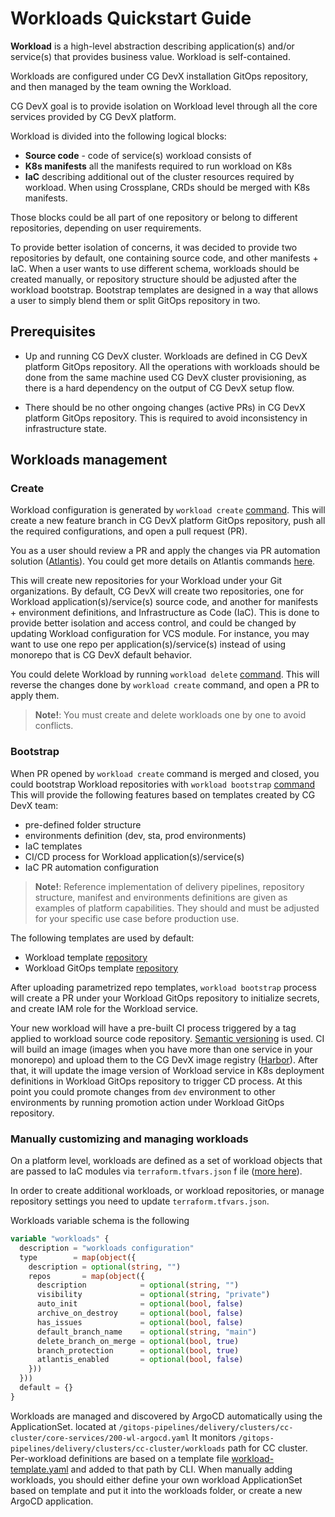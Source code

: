 # Workloads Quickstart Guide

**Workload** is a high-level abstraction describing application(s) and/or service(s) that provides business value.
Workload is self-contained.

Workloads are configured under CG DevX installation GitOps repository, and then managed by the team owning the Workload.

CG DevX goal is
to provide isolation on Workload level through all the core services provided by CG DevX platform.

Workload is divided into the following logical blocks:

- **Source code** - code of service(s) workload consists of
- **K8s manifests** all the manifests required to run workload on K8s
- **IaC** describing additional out of the cluster resources required by workload. When using Crossplane, CRDs should be
  merged with K8s manifests.

Those blocks could be all part of one repository or belong to different repositories, depending on user requirements.

To provide better isolation of concerns, it was decided to provide two repositories by default,
one containing source code, and other manifests + IaC.
When a user wants to use different schema, workloads should be created manually,
or repository structure should be adjusted after the workload bootstrap.
Bootstrap templates are designed in a way that allows a user to simply blend them or split GitOps repository in two.

## Prerequisites

- Up and running CG DevX cluster.
  Workloads are defined in CG DevX platform GitOps repository.
  All the operations with workloads should be done from the same machine used CG DevX cluster provisioning,
  as there is a hard dependency on the output of CG DevX setup flow.

- There should be no other ongoing changes (active PRs) in CG DevX platform GitOps repository. This is required to avoid
  inconsistency in infrastructure state.

## Workloads management

### Create

Workload configuration is generated by `workload create` [command](../workload_management/cli_commands.md#create).
This will create a new feature branch in CG DevX platform GitOps repository,
push all the required configurations, and open a pull request (PR).

You as a user should review a PR and apply the changes via PR automation solution
([Atlantis](https://www.runatlantis.io/)).
You could get more details on Atlantis commands [here](https://www.runatlantis.io/docs/using-atlantis.html).

This will create new repositories for your Workload under your Git organizations.
By default, CG DevX will create two repositories,
one for Workload application(s)/service(s) source code,
and another for manifests + environment definitions, and Infrastructure as Code (IaC).
This is done to provide better isolation and access control,
and could be changed by updating Workload configuration for VCS module.
For instance, you may want to use one repo per application(s)/service(s)
instead of using monorepo that is CG DevX default behavior.

You could delete Workload by running `workload delete` [command](../workload_management/cli_commands.md#delete).
This will reverse the changes done by `workload create` command, and open a PR to apply them.

> **Note!**: You must create and delete workloads one by one to avoid conflicts.

### Bootstrap

When PR opened by `workload create` command is merged and closed,
you could bootstrap Workload repositories
with `workload bootstrap` [command](../workload_management/cli_commands.md#bootstrap)
This will provide the following features based on templates created by CG DevX team:

- pre-defined folder structure
- environments definition (dev, sta, prod environments)
- IaC templates
- CI/CD process for Workload application(s)/service(s)
- IaC PR automation configuration

> **Note!**: Reference implementation of delivery pipelines, repository structure,
> manifest and environments definitions are given as examples of platform capabilities.
> They should and must be adjusted for your specific use case before production use.

The following templates are used by default:

- Workload template [repository](https://github.com/CloudGeometry/cg-devx-wl-template)
- Workload GitOps template [repository](https://github.com/CloudGeometry/cg-devx-wl-gitops-template)

After uploading parametrized repo templates, `workload bootstrap` process will create a PR under your Workload GitOps
repository to initialize secrets, and create IAM role for the Workload service.

Your new workload will have a pre-built CI process triggered by a tag applied to workload source code repository.
[Semantic versioning](https://semver.org/) is used.
CI will build an image (images when you have more than one service in your monorepo)
and upload them to the CG DevX image registry ([Harbor](https://goharbor.io/)).
After that,
it will update the image version of Workload service in K8s deployment definitions in Workload GitOps repository
to trigger CD process.
At this point you could promote changes from `dev` environment to other environments
by running promotion action under Workload GitOps repository.

### Manually customizing and managing workloads

On a platform level,
workloads are defined as a set of workload objects that are passed to IaC modules via `terraform.tfvars.json` f
ile ([more here](../platform_management/platform_repo.md#iac)).

In order to create additional workloads, or workload repositories, or manage repository settings you need to
update `terraform.tfvars.json`.

Workloads variable schema is the following

```terraform
variable "workloads" {
  description = "workloads configuration"
  type        = map(object({
    description = optional(string, "")
    repos       = map(object({
      description            = optional(string, "")
      visibility             = optional(string, "private")
      auto_init              = optional(bool, false)
      archive_on_destroy     = optional(bool, false)
      has_issues             = optional(bool, false)
      default_branch_name    = optional(string, "main")
      delete_branch_on_merge = optional(bool, true)
      branch_protection      = optional(bool, true)
      atlantis_enabled       = optional(bool, false)
    }))
  }))
  default = {}
}
```

Workloads are managed and discovered by ArgoCD automatically using the ApplicationSet.
located at `/gitops-pipelines/delivery/clusters/cc-cluster/core-services/200-wl-argocd.yaml`
It monitors `/gitops-pipelines/delivery/clusters/cc-cluster/workloads` path for CC cluster.
Per-workload definitions are based on a template
file [workload-template.yaml](https://github.com/CloudGeometry/cg-devx-core/blob/main/platform/gitops-pipelines/delivery/clusters/cc-cluster/workloads/workload-template.yaml)
and added to that path by CLI.
When manually adding workloads, you should either define your own workload ApplicationSet based on template
and put it into the workloads folder, or create a new ArgoCD application.

